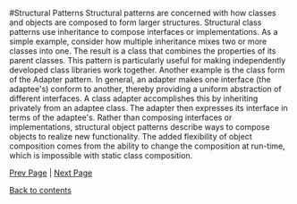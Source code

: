 #Structural Patterns
Structural patterns are concerned with how classes and objects are composed to form larger structures. Structural class patterns use inheritance to compose interfaces or implementations. As a simple example, consider how multiple inheritance mixes two or more classes into one. The result is a class that combines the properties of its parent classes. This pattern is particularly useful for making independently developed class libraries work together. Another example is the class form of the Adapter pattern. In general, an adapter makes one interface (the adaptee's) conform to another, thereby providing a uniform abstraction of different interfaces. A class adapter accomplishes this by inheriting privately from an adaptee class. The adapter then expresses its interface in terms of the adaptee's. 
Rather than composing interfaces or implementations, structural object patterns describe ways to compose objects to realize new functionality. The added flexibility of object composition comes from the ability to change the composition at run-time, which is impossible with static class composition.

<Text Here>

[Prev Page](https://github.com/Krithika-Balan2290/Concurrency-Design-Patterns/blob/master/Docs/Creational.md) | [Next Page](https://github.com/Krithika-Balan2290/Concurrency-Design-Patterns/blob/master/Docs/active.md)
 
 [Back to contents](https://github.com/Krithika-Balan2290/Concurrency-Design-Patterns/blob/master/Index.md)

